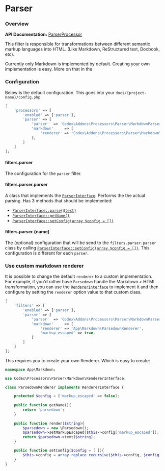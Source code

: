 <!--
title: Parser
subtitle: Processors
-->

# Parser

### Overview

**API Documentation:** [ParserProcessor](#phpdoc:popover:Codex\Addons\Processors\MarkdownProcessor)

This filter is responsible for transformations between different semantic markup languages into HTML. (Like Markdown, ReStructured text, Docbook, etc).
 
Currently only Markdown is implemented by default. Creating your own implementation is easy. More on that in the 

### Configuration
Below is the default configuration. This goes into your `docs/{project-name}/config.php`
```php
[
    'processors' => [
        'enabled' => ['parser'],
        'parser' => [        
            'parser'  => 'Codex\Addons\Processors\Parser\MarkdownParser',
            'markdown'     => [
                'renderer' => 'Codex\Addons\Processors\Parser\Markdown\CodexMarkdownRenderer',
            ],
        ]
    ]
];
```    

#### filters.parser
The configuration for the `parser` filter.


#### filters.parser.parser
A class that implements the [`ParserInterface`](#phpdoc:popover:Codex\Addons\Processors\Parser\ParserInterface). 
Performs the the actual parsing. Has 3 methods that should be implemented:

- [`ParserInterface::parse($text)`](#phpdoc:popover:Codex\Addons\Processors\Parser\ParserInterface::parse)
- [`ParserInterface::getName()`](#phpdoc:popover:Codex\Addons\Processors\Parser\ParserInterface::getName)
- [`ParserInterface::setConfig(array $config = [])`](#phpdoc:popover:Codex\Addons\Processors\Parser\ParserInterface::setConfig)


#### filters.parser.{name}
The (optional) configuration that will be send to the `filters.parser.parser` class by calling [`ParserInterface::setConfig(array $config = [])`](#phpdoc:popover:Codex\Addons\Processors\Parser\ParserInterface::setConfig).
This configuration is different for each `parser`. 


### Use custom markdown renderer
It is possible to change the default `renderer` to a custom implementation. For example, if you'd rather have `Parsedown` 
handle the Markdown > HTML transformation, you can use the [`RendererInterface`](#phpdoc:popover:Codex\Addons\Processors\Markdown\RendererInterface)
to implement it and then configure by setting the `renderer` option value to that custom class.
```php
[
    'filters' => [
        'enabled' => ['parser'],
        'parser' => [          
            'parser'  => 'Codex\Addons\Processors\Parser\MarkdownParser',
            'markdown'     => [
                'renderer' => 'App\Markdown\ParsedownRenderer',
                'markup_escaped' => true,
            ]
        ]
    ]
];    
```    

This requires you to create your own Renderer. Which is easy to create:

```php
namespace App\Markdown;

use Codex\Processors\Parser\Markdown\RendererInterface;

class ParsedownRenderer implements RendererInterface {

    protected $config = ['markup_escaped' => false];
    
    public function getName(){
        return 'parsedown';
    }
    
    public function render($string){
        $parsedown = new \Parsedown();
        $parsedown->setMarkupEscaped($this->config['markup_escaped']);
        return $parsedown->text($string);
    }

    public function setConfig($config = [ ]){
        $this->config = array_replace_recursive($this->config, $config);
    }
}
```